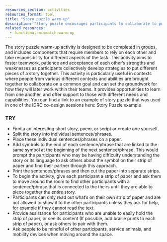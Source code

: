 ```yaml
---
resources_section: activities
resources_format: tool
title: "Story puzzle warm-up"
description: "Story puzzle encourages participants to collaborate to put different pieces of a story back together."
related_resources:
  - functional-mismatch-warm-up
---
```


The story puzzle warm-up activity is designed to be completed in groups, and includes components that require members to rely on each other and take responsibility for different aspects of the task. This activity aims to foster teamwork, patience and acceptance of each other’s strengths and weaknesses as participants collectively develop strategies to put different pieces of a story together. This activity is particularly useful in contexts where people from various different contexts and abilities are brought together to collaborate on a common goal and can set the groundwork for how they will later work within their teams. It provides opportunities to learn from one another, and offer support to those with different needs and capabilities. You can find a link to an example of story puzzle that was used in one of the IDRC co-design sessions here: Story Puzzle example


### TRY

- Find a an interesting short story, poem, or script or create one yourself. 
- Split the story into individual sentences/phrases.
- Place these individual sentences/phrases on a paper.
- Add symbols to the end of each sentence/phrase that are  linked to the same symbol at the beginning of the next sentence/phrase. This would prompt the participants who may be having difficulty understanding the story or its language to ask others about the symbol on their strip of paper and find their partner through this approach. 
- Print the sentences/phrases and then cut the paper into separate strips.
- To begin the activity, give each participant a strip of paper and ask  them to move around the room to  find other  participants with a sentence/phrase that is connected to the theirs  until they are able to piece together the entire story.
- Participants can only read out what’s on their own strip of paper and are not allowed to show it to the other participants unless they ask for help, for example if they cannot read the text.
- Provide assistance for participants who are unable to easily hold the strip of paper, or see its content (If possible, add braille prints to each strip of paper), or ask others to pair with them.
- Ask people to be mindful of other participants, service animals, and mobility devices when moving around the space.
